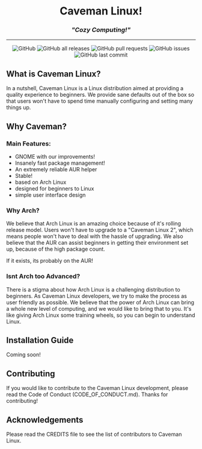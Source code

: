 # <div align="center"> Caveman Linux!</div>
### <div align="center"> <em>"Cozy Computing!"</em> </div>
---

<div align="center">
<img alt="GitHub" src="https://img.shields.io/github/license/caernarferon/caveman-linux">
<img alt="GitHub all releases" src="https://img.shields.io/github/downloads/caernarferon/caveman-linux/total">
<img alt="GitHub pull requests" src="https://img.shields.io/github/issues-pr/caernarferon/caveman-linux">
<img alt="GitHub issues" src="https://img.shields.io/github/issues/caernarferon/caveman-linux">
<img alt="GitHub last commit" src="https://img.shields.io/github/last-commit/caernarferon/caveman-linux">
</div>

## What is Caveman Linux?
In a nutshell, Caveman Linux is a Linux distribution aimed at providing a quality experience to beginners. We provide sane defaults out of the box so that users won't have to spend time manually configuring and setting many things up. 

## Why Caveman?

### Main Features: 
- GNOME with our improvements!
- Insanely fast package management!
- An extremely reliable AUR helper 
- Stable!
- based on Arch Linux
- designed for beginners to Linux
- simple user interface design

### Why Arch?
We believe that Arch Linux is an amazing choice because of it's rolling release model. Users won't have to upgrade to a "Caveman Linux 2", which means people won't have to deal with the hassle of upgrading. We also believe that the AUR can assist beginners in getting their environment set up, because of the high package count. 

If it exists, its probably on the AUR!

### Isnt Arch too Advanced?
There is a stigma about how Arch Linux is a challenging distribution to beginners. As Caveman Linux developers, we try to make the process as user friendly as possible. We believe that the power of Arch Linux can bring a whole new level of computing, and we would like to bring that to you. It's like giving Arch Linux some training wheels, so you can begin to understand Linux.

## Installation Guide
Coming soon!

## Contributing
If you would like to contribute to the Caveman Linux development, please read the Code of Conduct (CODE_OF_CONDUCT.md). Thanks for contributing!

## Acknowledgements 
Please read the CREDITS file to see the list of contributors to Caveman Linux. 


